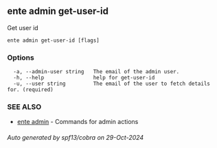 ## ente admin get-user-id

Get user id

```
ente admin get-user-id [flags]
```

### Options

```
  -a, --admin-user string   The email of the admin user. 
  -h, --help                help for get-user-id
  -u, --user string         The email of the user to fetch details for. (required)
```

### SEE ALSO

* [ente admin](ente_admin.md)	 - Commands for admin actions

###### Auto generated by spf13/cobra on 29-Oct-2024
